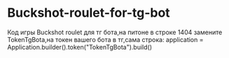 # Buckshot-roulet-for-tg-bot
Код игры Buckshot roulet для тг бота,на питоне
в строке 1404 замените TokenTgBota,на токен вашего бота в тг,сама строка:
        application = Application.builder().token("TokenTgBota").build()